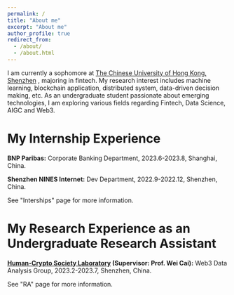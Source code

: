 ```yaml
---
permalink: /
title: "About me"
excerpt: "About me"
author_profile: true
redirect_from: 
  - /about/
  - /about.html
---
```


I am currently a sophomore at [The Chinese University of Hong Kong, Shenzhen](https://www.cuhk.edu.cn/en) , majoring in fintech. My research interest includes machine learning, blockchain application, distributed system, data-driven decision making, etc. As an undergraduate student passionate about emerging technologies, I am exploring various fields regarding Fintech, Data Science, AIGC and Web3.

My Internship Experience
======
**BNP Paribas:** Corporate Banking Department, 2023.6-2023.8, Shanghai, China.

**Shenzhen NINES Internet:** Dev Department, 2022.9-2022.12, Shenzhen, China.


See "Interships" page for more information.

My Research Experience as an Undergraduate Research Assistant
======
**[Human-Crypto Society Laboratory](https://hcslab.cuhk.edu.cn/) (Supervisor: Prof. Wei Cai):** Web3 Data Analysis Group, 2023.2-2023.7, Shenzhen, China.


See "RA" page for more information.

